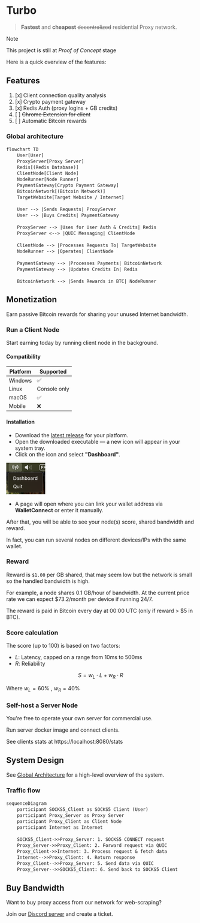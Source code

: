 # Turbo

> **Fastest** and **cheapest** ~~decentralized~~ residential Proxy network.

> [!NOTE]
> This project is still at _Proof of Concept_ stage

Here is a quick overview of the features:

## Features

1. [x] Client connection quality analysis
2. [x] Crypto payment gateway
3. [x] Redis Auth (proxy logins + GB credits)
4. [ ] ~~Chrome Extension for client~~
5. [ ] Automatic Bitcoin rewards

### Global architecture

```mermaid
flowchart TD
    User[User]
    ProxyServer[Proxy Server]
    Redis[(Redis Database)]
    ClientNode[Client Node]
    NodeRunner[Node Runner]
    PaymentGateway[Crypto Payment Gateway]
    BitcoinNetwork[(Bitcoin Network)]
    TargetWebsite[Target Website / Internet]

    User --> |Sends Requests| ProxyServer
    User --> |Buys Credits| PaymentGateway

    ProxyServer --> |Uses for User Auth & Credits| Redis
    ProxyServer <--> |QUIC Messaging| ClientNode

    ClientNode --> |Processes Requests To| TargetWebsite
    NodeRunner --> |Operates| ClientNode

    PaymentGateway --> |Processes Payments| BitcoinNetwork
    PaymentGateway --> |Updates Credits In| Redis

    BitcoinNetwork --> |Sends Rewards in BTC| NodeRunner
```

## Monetization

Earn passive Bitcoin rewards for sharing your unused Internet bandwidth.

### Run a Client Node

Start earning today by running client node in the background.

#### Compatibility

| Platform | Supported    |
|----------|--------------|
| Windows  | ✅            |
| Linux    | Console only |
| macOS    | ✅            |
| Mobile   | ❌            |

#### Installation

- Download the [latest release](https://github.com/L1shed/Turbo/releases) for your platform.
- Open the downloaded executable — a new icon will appear in your system tray.
- Click on the icon and select **"Dashboard"**.

![img.png](.github/assets/img.png)
- A page will open where you can link your wallet address via **WalletConnect** or enter it manually.

After that, you will be able to see your node(s) score, shared bandwidth and reward.

In fact, you can run several nodes on different devices/IPs with the same wallet.

### Reward

Reward is `$1.00` per GB shared, that may seem low but the network is small so the handled bandwidth is high.

For example, a node shares 0.1 GB/hour of bandwidth.
At the current price rate we can expect $73.2/month per device if running 24/7.

The reward is paid in Bitcoin every day at 00:00 UTC (only if reward > $5 in BTC).

### Score calculation

The score (up to 100) is based on two factors:
- $L$: Latency, capped on a range from 10ms to 500ms
- $R$: Reliability

$$
S = w_L \cdot L + w_R \cdot R
$$

Where $w_L = 60\%$ , $w_R = 40\%$

### Self-host a Server Node

You're free to operate your own server for commercial use.

Run server docker image and connect clients.

See clients stats at https://localhost:8080/stats


## System Design

See [Global Architecture](#global-architecture) for a high-level overview of the system.

### Traffic flow

```mermaid
sequenceDiagram
    participant SOCKS5_Client as SOCKS5 Client (User)
    participant Proxy_Server as Proxy Server
    participant Proxy_Client as Client Node
    participant Internet as Internet

    SOCKS5_Client->>Proxy_Server: 1. SOCKS5 CONNECT request
    Proxy_Server->>Proxy_Client: 2. Forward request via QUIC
    Proxy_Client->>Internet: 3. Process request & fetch data
    Internet-->>Proxy_Client: 4. Return response
    Proxy_Client-->>Proxy_Server: 5. Send data via QUIC
    Proxy_Server-->>SOCKS5_Client: 6. Send back to SOCKS5 Client
```

## Buy Bandwidth

Want to buy proxy access from our network for web-scraping?

Join our [Discord server](https://discord.gg/ZqdvQkSEc7) and create a ticket.


[//]: # (### Some links)

[//]: # ()
[//]: # (- [Discord]&#40;https://discord.gg/ZqdvQkSEc7&#41;)